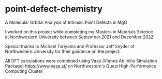 # point-defect-chemistry
A Molecular Orbital Analysis of Intrinsic Point Defects in MgO

I worked on this project while completing my Masters in Materials Science at Northwestern University between September 2021 and December 2022.

Special thanks to Michael Toriyama and Professor Jeff Snyder of Northwestern University for their guidance on the project.

All DFT calculations were completed using Vasp (Vienna Ab Initio Simulation Package) https://www.vasp.at/ on Northwestern's Quest High-Performance Computing Cluster